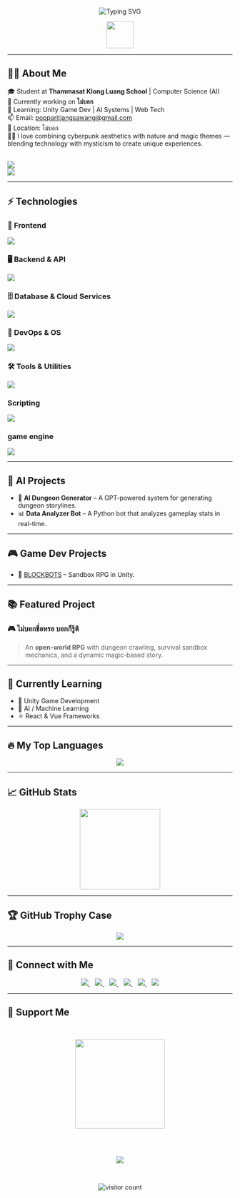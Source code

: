 <br>
<p align="center">
  <img src="https://readme-typing-svg.demolab.com?font=Fira+Code&duration=3000&pause=1000&color=00FFFF&center=true&width=550&lines=Hi+there!+I'm+Popparit+Jangsawang+(Petch)+%F0%9F%91%8B;Game+Developer+%7C+Unity+%7C+AI+Systems;Passionate+about+Tech;Always+Building+Something..." alt="Typing SVG" />
</p>

<p align="center">
  <img src="https://media.giphy.com/media/hvRJCLFzcasrR4ia7z/giphy.gif" width="60">
</p>

---

## 🧑‍🎓 About Me  
🎓 Student at **Thammasat Klong Luang School** | Computer Science (AI)  
🚀 Currently working on **ไม่บอก**  
🧠 Learning: Unity Game Dev | AI Systems | Web Tech  
📫 Email: [popparitjangsawang@gmail.com](mailto:popparitjangsawang@gmail.com)  
📍 Location: ไม่บอก <br>
🌿✨ I love combining cyberpunk aesthetics with nature and magic themes — blending technology with mysticism to create unique experiences.

<br>
<a href="https://strong-stroopwafel-7d9039.netlify.app/" target="_blank">
  <img src="https://img.shields.io/badge/Portfolio-00ffff?style=for-the-badge&logo=google-chrome&logoColor=white">
</a>
<br>
<a href="/path-to-your-resume.pdf" target="_blank">
  <img src="https://img.shields.io/badge/Resume-white?style=for-the-badge&logo=readthedocs&logoColor=black">
</a>

---

## ⚡ Technologies

### 🎨 Frontend
<a href="https://github.com/Lumnext">
  <img src="https://skillicons.dev/icons?i=html,css,js,ts,vue,react,angular,bootstrap,tailwind,dart,flutter">
</a>

### 🖥️ Backend & API
<a href="https://github.com/Lumnext">
  <img src="https://skillicons.dev/icons?i=nodejs,java,fastapi,spring,nodejs,flask,firebase">
</a>

### 🗄️ Database & Cloud Services
<a href="https://github.com/Lumnext">
  <img src="https://skillicons.dev/icons?i=supabase,php,sqlite,mysql,mongodb,postgresql">
</a>

### 🔧 DevOps & OS
<a href="https://github.com/Lumnext">
<img src="https://skillicons.dev/icons?i=linux,windows,kubernetes,docker,github">
</a>

### 🛠️ Tools & Utilities
<a href="https://github.com/Lumnext">
  <img src="https://skillicons.dev/icons?i=notion,figma,vscode,pytorch,sketchup,blender,raspberrypi,arduino,postman">
</a>

### Scripting
<a href="https://github.com/Lumnext">
  <img src="https://skillicons.dev/icons?i=lua,cs,cpp,py">
</a>

### game engine
<a href="https://github.com/Lumnext">
  <img src="https://skillicons.dev/icons?i=unity,unreal,robloxstudio">
</a>

---

## 🧠 AI Projects
- 🤖 **AI Dungeon Generator** – A GPT-powered system for generating dungeon storylines.
- 📊 **Data Analyzer Bot** – A Python bot that analyzes gameplay stats in real-time.

---

## 🎮 Game Dev Projects
- 🧱 [BLOCKBOTS](https://potter123.itch.io/blockbots) – Sandbox RPG in Unity.


---

## 📚 Featured Project  
### 🎮 ไม่บอกชื่อหรอ บอกก็รู้ดิ
> An **open-world RPG** with dungeon crawling, survival sandbox mechanics, and a dynamic magic-based story.


---

## 🌱 Currently Learning  
- 🧠 Unity Game Development  
- 🤖 AI / Machine Learning  
- ⚛️ React & Vue Frameworks  
  

---

## 🔥 My Top Languages
<p align="center">
  <a href="https://github.com/Lumnext">
    <img src="https://github-readme-stats.vercel.app/api/top-langs/?username=Lumnext&layout=compact&langs_count=4&theme=tokyonight&title_color=00ffff&text_color=ffffff&bg_color=000000&border_color=00ffff&cache_seconds=3600" />
  </a>
</p>

---
  
## 📈 GitHub Stats

<p align="center">
  <a href="https://github.com/Lumnext">
    <img src="https://github-readme-stats.vercel.app/api?username=Lumnext&show_icons=true&theme=radical&cache_seconds=1800" height="180"/><br>
  </a>
</p>

---

## 🏆 GitHub Trophy Case

<p align="center">
  <a href="https://github.com/Lumnext">
    <img src="https://github-profile-trophy.vercel.app/?username=Lumnext&theme=onedark&row=1&margin-w=10&no-bg=true"/>
  </a>
</p>

---

## 🔗 Connect with Me  
<p align="center">
  <a href="https://discord.com/users/potter4399">
    <img src="https://img.shields.io/badge/Discord-%237289DA?style=for-the-badge&logo=discord&logoColor=white"/>
  </a>
  &nbsp;&nbsp;
  <a href="https://www.instagram.com/Lumnext/">
    <img src="https://img.shields.io/badge/Instagram-%23E4405F?style=for-the-badge&logo=instagram&logoColor=white"/>
  </a>
  &nbsp;&nbsp;
  <a href="https://www.linkedin.com/in/natchanon-py-8abb30352/">
    <img src="https://img.shields.io/badge/LinkedIn-%230077B5?style=for-the-badge&logo=linkedin&logoColor=white"/>
  </a>
  &nbsp;&nbsp;
  <a href="https://www.facebook.com/yourprofile">
    <img src="https://img.shields.io/badge/Facebook-%231877F2?style=for-the-badge&logo=facebook&logoColor=white"/>
  </a>
  &nbsp;&nbsp;
  <a href="https://twitter.com/yourprofile">
    <img src="https://img.shields.io/badge/Twitter-%231DA1F2?style=for-the-badge&logo=twitter&logoColor=white"/>
  </a>
  &nbsp;&nbsp;
  <a href="https://www.tiktok.com/@yourprofile">
    <img src="https://img.shields.io/badge/TikTok-%23000000?style=for-the-badge&logo=tiktok&logoColor=white"/>
  </a>
</p>


---

## 🤝 Support Me  
<br>
<p align="center">
  <a href="https://www.buymeacoffee.com/Lumnext">
    <img src="https://cdn.buymeacoffee.com/buttons/v2/default-yellow.png" width="200"/>
  </a>
</p>
<br>
<br>
<p align="center">
  <img src="https://img.shields.io/github/followers/Lumnext?style=for-the-badge&logo=github)"/>
</p>

<br>
 
<p align="center">
  <img src="https://count.getloli.com/get/@Lumnext.github.readme?theme=flat" alt="visitor count"/>
</p>
